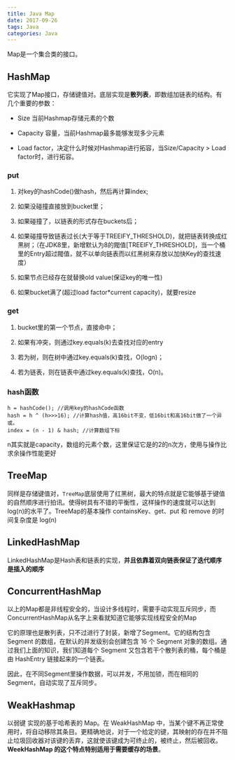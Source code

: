 ```yaml
---
title: Java Map
date: 2017-09-26
tags: Java
categories: Java
---
```


Map是一个集合类的接口。

## HashMap

它实现了Map接口，存储键值对。底层实现是**散列表**，即数组加链表的结构。有几个重要的参数：

+ Size 当前Hashmap存储元素的个数

+ Capacity 容量，当前Hashmap最多能够发现多少元素

+ Load factor，决定什么时候对Hashmap进行拓容，当Size/Capacity > Load factor时，进行拓容。

### put

1. 对key的hashCode()做hash，然后再计算index;

2. 如果没碰撞直接放到bucket里；

3. 如果碰撞了，以链表的形式存在buckets后；

4. 如果碰撞导致链表过长(大于等于TREEIFY_THRESHOLD)，就把链表转换成红黑树；（在JDK8里，新增默认为8的閥值[TREEIFY_THRESHOLD]，当一个桶里的Entry超过閥值，就不以单向链表而以红黑树来存放以加快Key的查找速度）

5. 如果节点已经存在就替换old value(保证key的唯一性)

6. 如果bucket满了(超过load factor*current capacity)，就要resize

### get

1. bucket里的第一个节点，直接命中；

2. 如果有冲突，则通过key.equals(k)去查找对应的entry

3. 若为树，则在树中通过key.equals(k)查找，O(logn)；

4. 若为链表，则在链表中通过key.equals(k)查找，O(n)。

### hash函数

```
h = hashCode(); //调用key的hashCode函数
hash = h ^ (h>>>16); //计算hash值，高16bit不变，低16bit和高16bit做了一个异或。
index = (n - 1) & hash; //计算数组下标
```

n其实就是capacity，数组的元素个数，这里保证它是的2的n次方，使用与操作比求余操作性能更好

## TreeMap

同样是存储键值对，`TreeMap`底层使用了红黑树，最大的特点就是它能够基于键值的自然顺序进行拍讯。使得树具有不错的平衡性，这样操作的速度就可以达到log(n)的水平了。TreeMap的基本操作 containsKey、get、put 和 remove 的时间复杂度是 log(n) 

## LinkedHashMap

LinkedHashMap是Hash表和链表的实现，**并且依靠着双向链表保证了迭代顺序是插入的顺序**

## ConcurrentHashMap

以上的Map都是非线程安全的，当设计多线程时，需要手动实现互斥同步，而ConcurrentHashMap从名字上来看就知道它能够实现线程安全的Map

它的原理也是散列表，只不过进行了封装，新增了Segment。它的结构包含Segment 的数组，在默认的并发级别会创建包含 16 个 Segment 对象的数组。通过我们上面的知识，我们知道每个 Segment 又包含若干个散列表的桶，每个桶是由 HashEntry 链接起来的一个链表。

因此，在不同Segment里操作数据，可以并发，不用加锁，而在相同的Segment，自动实现了互斥同步。

## WeakHashmap

以弱键 实现的基于哈希表的 Map。在 WeakHashMap 中，当某个键不再正常使用时，将自动移除其条目。更精确地说，对于一个给定的键，其映射的存在并不阻止垃圾回收器对该键的丢弃，这就使该键成为可终止的，被终止，然后被回收。**WeekHashMap 的这个特点特别适用于需要缓存的场景**。
